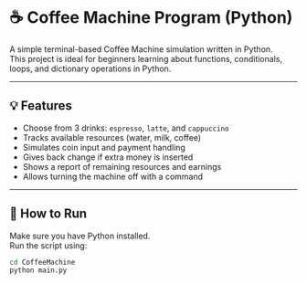 # ☕ Coffee Machine Program (Python)

A simple terminal-based Coffee Machine simulation written in Python.  
This project is ideal for beginners learning about functions, conditionals, loops, and dictionary operations in Python.

---

## 💡 Features

- Choose from 3 drinks: `espresso`, `latte`, and `cappuccino`
- Tracks available resources (water, milk, coffee)
- Simulates coin input and payment handling
- Gives back change if extra money is inserted
- Shows a report of remaining resources and earnings
- Allows turning the machine off with a command

---

## 🚀 How to Run

Make sure you have Python installed.  
Run the script using:

```bash
cd CoffeeMachine
python main.py

